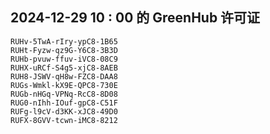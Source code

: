 ## 2024-12-29 10 : 00 的 GreenHub 许可证
```
RUHv-5TwA-rIry-ypC8-1B65
RUHt-Fyzw-qz9G-Y6C8-3B3D
RUHb-pvuw-ffuv-iVC8-08C9
RUHX-uRCf-S4g5-xjC8-8AEB
RUH8-JSWV-qH8w-FZC8-DAA8
RUGs-Wmkl-kX9E-QPC8-730E
RUGb-nHGq-VPNq-RcC8-8D08
RUG0-nIhh-IOuf-gpC8-C51F
RUFg-l9cV-d3KK-xJC8-49D0
RUFX-8GVV-tcwn-iMC8-8212
```
